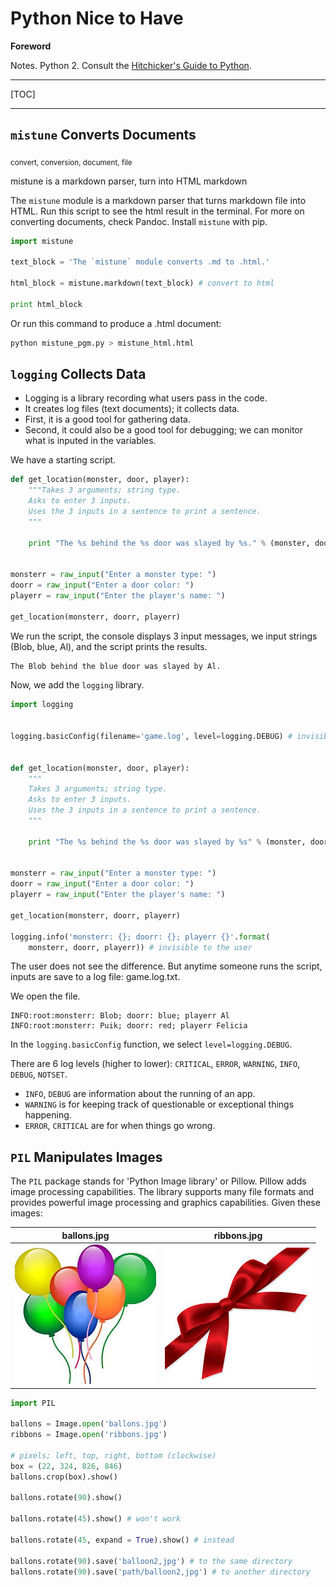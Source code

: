 # Python Nice to Have

**Foreword**

Notes. Python 2. Consult the [Hitchicker's Guide to Python](http://docs.python-guide.org/en/latest/).

-----

[TOC]

-----

## `mistune` Converts Documents

<sub>convert, conversion, document, file</sub>

mistune is a markdown parser, turn into HTML markdown

The `mistune` module is a markdown parser that turns markdown file into HTML. Run this script to see the html result in the terminal. For more on converting documents, check Pandoc. Install `mistune` with pip.

```python
import mistune

text_block = 'The `mistune` module converts .md to .html.'
  
html_block = mistune.markdown(text_block) # convert to html

print html_block
```

Or run this command  to produce a .html document:

```bash
python mistune_pgm.py > mistune_html.html
```

## `logging` Collects Data

- Logging is a library recording what users pass in the code.
- It creates log files (text documents); it collects data.
- First, it is a good tool for gathering data.
- Second, it could also be a good tool for debugging; we can monitor what is inputed in the variables.

We have a starting script.

```python
def get_location(monster, door, player):
    """Takes 3 arguments; string type.
	Asks to enter 3 inputs.
	Uses the 3 inputs in a sentence to print a sentence.
	"""
    
    print "The %s behind the %s door was slayed by %s." % (monster, door, player)


monsterr = raw_input("Enter a monster type: ")
doorr = raw_input("Enter a door color: ")
playerr = raw_input("Enter the player's name: ")

get_location(monsterr, doorr, playerr)
```

We run the script, the console displays 3 input messages, we input strings (Blob, blue, Al), and the script prints the results.

```python
The Blob behind the blue door was slayed by Al.
```

Now, we add the `logging` library.

```python
import logging


logging.basicConfig(filename='game.log', level=logging.DEBUG) # invisible to the user


def get_location(monster, door, player):
    """
    Takes 3 arguments; string type.
    Asks to enter 3 inputs.
    Uses the 3 inputs in a sentence to print a sentence.
    """

    print "The %s behind the %s door was slayed by %s" % (monster, door, player)


monsterr = raw_input("Enter a monster type: ")
doorr = raw_input("Enter a door color: ")
playerr = raw_input("Enter the player's name: ")
    
get_location(monsterr, doorr, playerr)

logging.info('monsterr: {}; doorr: {}; playerr {}'.format(
    monsterr, doorr, playerr)) # invisible to the user
```

The user does not see the difference. But anytime someone runs the script, inputs are save to a log file: game.log.txt.

We open the file.

```text
INFO:root:monsterr: Blob; doorr: blue; playerr Al
INFO:root:monsterr: Puik; doorr: red; playerr Felicia
```

In the `logging.basicConfig` function, we select `level=logging.DEBUG`.

There are 6 log levels (higher to lower): `CRITICAL`, `ERROR`, `WARNING`, `INFO`, `DEBUG`, `NOTSET`.

- `INFO`, `DEBUG` are information about the running of an app.
- `WARNING` is for keeping track of questionable or exceptional things happening.
- `ERROR`, `CRITICAL` are for when things go wrong.

## `PIL` Manipulates Images

The `PIL` package stands for 'Python Image library' or Pillow. Pillow adds image processing capabilities. The library supports many file formats and provides powerful image processing and graphics capabilities. Given these images:

| ballons.jpg | ribbons.jpg |
|-----|-----|
| ![](img/image_balloons.jpg) | ![](img/image_ribbons.jpg) |

```python
import PIL

ballons = Image.open('ballons.jpg')
ribbons = Image.open('ribbons.jpg')

# pixels; left, top, right, bottom (clockwise)
box = (22, 324, 826, 846)
ballons.crop(box).show()

ballons.rotate(90).show()

ballons.rotate(45).show() # won't work

ballons.rotate(45, expand = True).show() # instead

ballons.rotate(90).save('balloon2,jpg') # to the same directory
ballons.rotate(90).save('path/balloon2,jpg') # to another directory
```